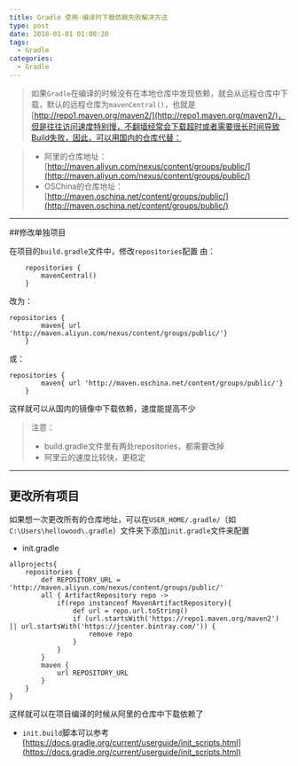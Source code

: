 ```yaml
---
title: Gradle 使用-编译时下载依赖失败解决方法
type: post
date: 2018-01-01 01:00:20
tags:
  - Gradle
categories:
  - Gradle
---
```


> 如果`Gradle`在编译的时候没有在本地仓库中发现依赖，就会从远程仓库中下载，默认的远程仓库为`mavenCentral()`，也就是[http://repo1.maven.org/maven2/](http://repo1.maven.org/maven2/)，但是往往访问速度特别慢，不翻墙经常会下载超时或者需要很长时间导致Build失败，因此，可以用国内的仓库代替：

> - 阿里的仓库地址：[http://maven.aliyun.com/nexus/content/groups/public/](http://maven.aliyun.com/nexus/content/groups/public/)
> - OSChina的仓库地址：[http://maven.oschina.net/content/groups/public/](http://maven.oschina.net/content/groups/public/)

---

##修改单独项目

在项目的`build.gradle`文件中，修改`repositories`配置
由：

```
    repositories {
        mavenCentral()
    }
```

改为：

```
repositories {
        maven{ url 'http://maven.aliyun.com/nexus/content/groups/public/'}
    }
```

或：

```
repositories {
        maven{ url 'http://maven.oschina.net/content/groups/public/'}
    }
```

这样就可以从国内的镜像中下载依赖，速度能提高不少

> 注意：
>
> - build.gradle文件里有两处repositories，都需要改掉
> - 阿里云的速度比较快，更稳定

---

## 更改所有项目

如果想一次更改所有的仓库地址，可以在`USER_HOME/.gradle/`（如`C:\Users\hellowood\.gradle`）文件夹下添加`init.gradle`文件来配置

- init.gradle

```
allprojects{
    repositories {
        def REPOSITORY_URL = 'http://maven.aliyun.com/nexus/content/groups/public/'
        all { ArtifactRepository repo ->
            if(repo instanceof MavenArtifactRepository){
                def url = repo.url.toString()
                if (url.startsWith('https://repo1.maven.org/maven2') || url.startsWith('https://jcenter.bintray.com/')) {
                    remove repo
                }
            }
        }
        maven {
            url REPOSITORY_URL
        }
    }
}
```

这样就可以在项目编译的时候从阿里的仓库中下载依赖了

- `init.build`脚本可以参考[https://docs.gradle.org/current/userguide/init_scripts.html](https://docs.gradle.org/current/userguide/init_scripts.html)
